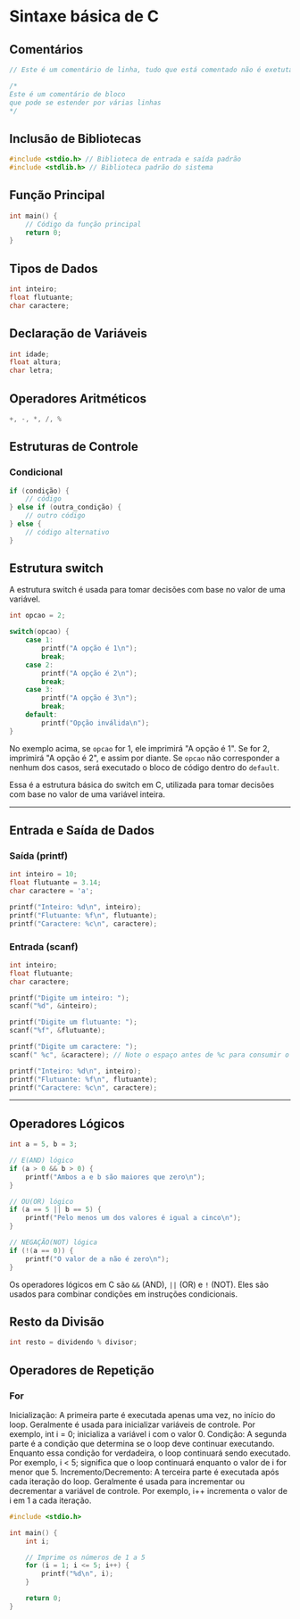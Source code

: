 
# Sintaxe básica de C

## Comentários

```c
// Este é um comentário de linha, tudo que está comentado não é exetutado pelo programa

/*
Este é um comentário de bloco
que pode se estender por várias linhas
*/
```

## Inclusão de Bibliotecas

```c
#include <stdio.h> // Biblioteca de entrada e saída padrão
#include <stdlib.h> // Biblioteca padrão do sistema
```

## Função Principal

```c
int main() {
    // Código da função principal
    return 0;
}
```

## Tipos de Dados

```c
int inteiro;
float flutuante;
char caractere;
```

## Declaração de Variáveis

```c
int idade;
float altura;
char letra;
```

## Operadores Aritméticos

```c
+, -, *, /, %
```

## Estruturas de Controle

### Condicional

```c
if (condição) {
    // código
} else if (outra_condição) {
    // outro código
} else {
    // código alternativo
}
```

## Estrutura switch

A estrutura switch é usada para tomar decisões com base no valor de uma variável.

```c
int opcao = 2;

switch(opcao) {
    case 1:
        printf("A opção é 1\n");
        break;
    case 2:
        printf("A opção é 2\n");
        break;
    case 3:
        printf("A opção é 3\n");
        break;
    default:
        printf("Opção inválida\n");
}
```

No exemplo acima, se `opcao` for 1, ele imprimirá "A opção é 1". Se for 2, imprimirá "A opção é 2", e assim por diante. Se `opcao` não corresponder a nenhum dos casos, será executado o bloco de código dentro do `default`.

Essa é a estrutura básica do switch em C, utilizada para tomar decisões com base no valor de uma variável inteira.

---

## Entrada e Saída de Dados

### Saída (printf)

```c
int inteiro = 10;
float flutuante = 3.14;
char caractere = 'a';

printf("Inteiro: %d\n", inteiro);
printf("Flutuante: %f\n", flutuante);
printf("Caractere: %c\n", caractere);
```

### Entrada (scanf)

```c
int inteiro;
float flutuante;
char caractere;

printf("Digite um inteiro: ");
scanf("%d", &inteiro);

printf("Digite um flutuante: ");
scanf("%f", &flutuante);

printf("Digite um caractere: ");
scanf(" %c", &caractere); // Note o espaço antes de %c para consumir o caractere de nova linha

printf("Inteiro: %d\n", inteiro);
printf("Flutuante: %f\n", flutuante);
printf("Caractere: %c\n", caractere);
```

---


## Operadores Lógicos

```c
int a = 5, b = 3;

// E(AND) lógico
if (a > 0 && b > 0) {
    printf("Ambos a e b são maiores que zero\n");
}

// OU(OR) lógico
if (a == 5 || b == 5) {
    printf("Pelo menos um dos valores é igual a cinco\n");
}

// NEGAÇÃO(NOT) lógica
if (!(a == 0)) {
    printf("O valor de a não é zero\n");
}
```

Os operadores lógicos em C são `&&` (AND), `||` (OR) e `!` (NOT). Eles são usados para combinar condições em instruções condicionais.


## Resto da Divisão

```c
int resto = dividendo % divisor;
```

## Operadores de Repetição
### For

Inicialização: A primeira parte é executada apenas uma vez, no início do loop. Geralmente é usada para inicializar variáveis de controle. Por exemplo, int i = 0; inicializa a variável i com o valor 0.
Condição: A segunda parte é a condição que determina se o loop deve continuar executando. Enquanto essa condição for verdadeira, o loop continuará sendo executado. Por exemplo, i < 5; significa que o loop continuará enquanto o valor de i for menor que 5.
Incremento/Decremento: A terceira parte é executada após cada iteração do loop. Geralmente é usada para incrementar ou decrementar a variável de controle. Por exemplo, i++ incrementa o valor de i em 1 a cada iteração.



```c
#include <stdio.h>

int main() {
    int i;

    // Imprime os números de 1 a 5
    for (i = 1; i <= 5; i++) {
        printf("%d\n", i);
    }

    return 0;
}
```
